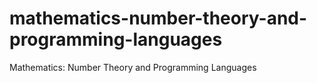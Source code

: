 # mathematics-number-theory-and-programming-languages
Mathematics: Number Theory and Programming Languages
